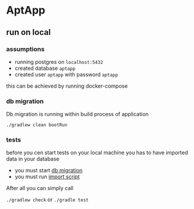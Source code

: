 # AptApp 

## run on local

### assumptions

* running postgres on ```localhost:5432```
* created database ```aptapp```
* created user ```aptapp``` with password ```aptapp```

this can be achieved by running docker-compose

### db migration

Db migration is running within build process of application 

```./gradlew clean bootRun```

### tests

before you cen start tests on your local machine you has to have imported data in your database

* you must start [db migration](#db-migration)
* you must run [import script](/src/test/resources/import.sql)

After all you can simply call

```./gradlew check``` or ```./gradle test```